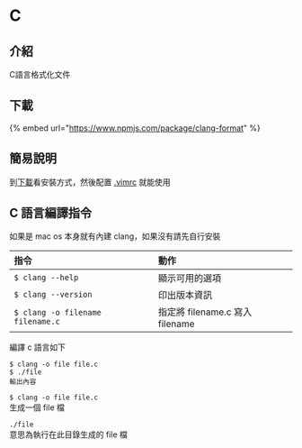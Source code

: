 # C

## 介紹

C語言格式化文件

## 下載

{% embed url="https://www.npmjs.com/package/clang-format" %}

## 簡易說明

到[下載](c.md#xia-zai)看安裝方式，然後配置 [.vimrc](./#pei-zhi-vimrc) 就能使用

## C 語言編譯指令

如果是 mac os 本身就有內建 clang，如果沒有請先自行安裝

| 指令 | 動作 |
| :--- | :--- |
| `$ clang --help` | 顯示可用的選項 |
| `$ clang --version` | 印出版本資訊 |
| `$ clang -o filename filename.c` | 指定將 filename.c 寫入 filename |

編譯 c 語言如下

```text
$ clang -o file file.c
$ ./file
輸出內容
```

`$ clang -o file file.c`  
生成一個 file 檔

`./file`  
意思為執行在此目錄生成的 file 檔

